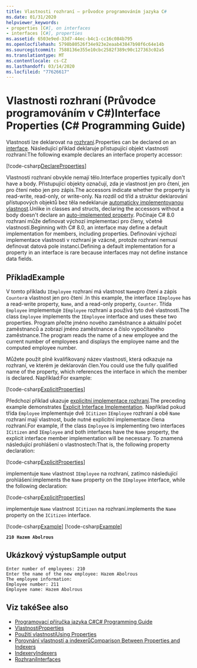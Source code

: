 ```yaml
---
title: Vlastnosti rozhraní – průvodce programováním jazyka C#
ms.date: 01/31/2020
helpviewer_keywords:
- properties [C#], on interfaces
- interfaces [C#], properties
ms.assetid: 6503e9ed-33d7-44ec-b4c1-cc16c084b795
ms.openlocfilehash: 5798b80526f34e923e2eaab43847b98f6c64e14b
ms.sourcegitcommit: 7588136e355e10cbc2582f389c90c127363c02a5
ms.translationtype: MT
ms.contentlocale: cs-CZ
ms.lasthandoff: 03/14/2020
ms.locfileid: "77626617"
---
```

# <a name="interface-properties-c-programming-guide"></a><span data-ttu-id="b6ab7-102">Vlastnosti rozhraní (Průvodce programováním v C#)</span><span class="sxs-lookup"><span data-stu-id="b6ab7-102">Interface Properties (C# Programming Guide)</span></span>

<span data-ttu-id="b6ab7-103">Vlastnosti lze deklarovat na [rozhraní](../../language-reference/keywords/interface.md).</span><span class="sxs-lookup"><span data-stu-id="b6ab7-103">Properties can be declared on an [interface](../../language-reference/keywords/interface.md).</span></span> <span data-ttu-id="b6ab7-104">Následující příklad deklaruje přistupující objekt vlastnosti rozhraní:</span><span class="sxs-lookup"><span data-stu-id="b6ab7-104">The following example declares an interface property accessor:</span></span>

[!code-csharp[DeclareProperties](~/samples/snippets/csharp/interfaces/properties.cs#DeclareInterfaceProperties)]

<span data-ttu-id="b6ab7-105">Vlastnosti rozhraní obvykle nemají tělo.</span><span class="sxs-lookup"><span data-stu-id="b6ab7-105">Interface properties typically don't have a body.</span></span> <span data-ttu-id="b6ab7-106">Přistupující objekty označují, zda je vlastnost jen pro čtení, jen pro čtení nebo jen pro zápis.</span><span class="sxs-lookup"><span data-stu-id="b6ab7-106">The accessors indicate whether the property is read-write, read-only, or write-only.</span></span> <span data-ttu-id="b6ab7-107">Na rozdíl od tříd a struktur deklarování přístupových objektů bez těla nedeklaruje [automaticky implementovanou vlastnost](auto-implemented-properties.md).</span><span class="sxs-lookup"><span data-stu-id="b6ab7-107">Unlike in classes and structs, declaring the accessors without a body doesn't declare an [auto-implemented property](auto-implemented-properties.md).</span></span> <span data-ttu-id="b6ab7-108">Počínaje C# 8.0 rozhraní může definovat výchozí implementaci pro členy, včetně vlastností.</span><span class="sxs-lookup"><span data-stu-id="b6ab7-108">Beginning with C# 8.0, an interface may define a default implementation for members, including properties.</span></span> <span data-ttu-id="b6ab7-109">Definování výchozí implementace vlastnosti v rozhraní je vzácné, protože rozhraní nemusí definovat datová pole instancí.</span><span class="sxs-lookup"><span data-stu-id="b6ab7-109">Defining a default implementation for a property in an interface is rare because interfaces may not define instance data fields.</span></span>

## <a name="example"></a><span data-ttu-id="b6ab7-110">Příklad</span><span class="sxs-lookup"><span data-stu-id="b6ab7-110">Example</span></span>

<span data-ttu-id="b6ab7-111">V tomto příkladu `IEmployee` rozhraní má vlastnost `Name`pro čtení a zápis `Counter`a vlastnost jen pro čtení .</span><span class="sxs-lookup"><span data-stu-id="b6ab7-111">In this example, the interface `IEmployee` has a read-write property, `Name`, and a read-only property, `Counter`.</span></span> <span data-ttu-id="b6ab7-112">Třída `Employee` implementuje `IEmployee` rozhraní a používá tyto dvě vlastnosti.</span><span class="sxs-lookup"><span data-stu-id="b6ab7-112">The class `Employee` implements the `IEmployee` interface and uses these two properties.</span></span> <span data-ttu-id="b6ab7-113">Program přečte jméno nového zaměstnance a aktuální počet zaměstnanců a zobrazí jméno zaměstnance a číslo vypočítaného zaměstnance.</span><span class="sxs-lookup"><span data-stu-id="b6ab7-113">The program reads the name of a new employee and the current number of employees and displays the employee name and the computed employee number.</span></span>

<span data-ttu-id="b6ab7-114">Můžete použít plně kvalifikovaný název vlastnosti, která odkazuje na rozhraní, ve kterém je deklarován člen.</span><span class="sxs-lookup"><span data-stu-id="b6ab7-114">You could use the fully qualified name of the property, which references the interface in which the member is declared.</span></span> <span data-ttu-id="b6ab7-115">Například:</span><span class="sxs-lookup"><span data-stu-id="b6ab7-115">For example:</span></span>

[!code-csharp[ExplicitProperties](~/samples/snippets/csharp/interfaces/properties.cs#ExplicitImplementation)]

<span data-ttu-id="b6ab7-116">Předchozí příklad ukazuje [explicitní implementace rozhraní](../interfaces/explicit-interface-implementation.md).</span><span class="sxs-lookup"><span data-stu-id="b6ab7-116">The preceding example demonstrates [Explicit Interface Implementation](../interfaces/explicit-interface-implementation.md).</span></span> <span data-ttu-id="b6ab7-117">Například pokud třída `Employee` implementuje dvě `ICitizen` `IEmployee` rozhraní a obě `Name` rozhraní mají vlastnost, bude nutné explicitní implementace člena rozhraní.</span><span class="sxs-lookup"><span data-stu-id="b6ab7-117">For example, if the class `Employee` is implementing two interfaces `ICitizen` and `IEmployee` and both interfaces have the `Name` property, the explicit interface member implementation will be necessary.</span></span> <span data-ttu-id="b6ab7-118">To znamená následující prohlášení o vlastnostech:</span><span class="sxs-lookup"><span data-stu-id="b6ab7-118">That is, the following property declaration:</span></span>

[!code-csharp[ExplicitProperties](~/samples/snippets/csharp/interfaces/properties.cs#ExplicitImplementation)]

<span data-ttu-id="b6ab7-119">implementuje `Name` vlastnost `IEmployee` na rozhraní, zatímco následující prohlášení:</span><span class="sxs-lookup"><span data-stu-id="b6ab7-119">implements the `Name` property on the `IEmployee` interface, while the following declaration:</span></span>

[!code-csharp[ExplicitProperties](~/samples/snippets/csharp/interfaces/properties.cs#CitizenImplementation)]

<span data-ttu-id="b6ab7-120">implementuje `Name` vlastnost `ICitizen` na rozhraní.</span><span class="sxs-lookup"><span data-stu-id="b6ab7-120">implements the `Name` property on the `ICitizen` interface.</span></span>

[!code-csharp[Example](~/samples/snippets/csharp/interfaces/properties.cs#PropertyExample)]
[!code-csharp[Example](~/samples/snippets/csharp/interfaces/properties.cs#UseProperty)]

**`210 Hazem Abolrous`**

## <a name="sample-output"></a><span data-ttu-id="b6ab7-121">Ukázkový výstup</span><span class="sxs-lookup"><span data-stu-id="b6ab7-121">Sample output</span></span>

```console
Enter number of employees: 210
Enter the name of the new employee: Hazem Abolrous
The employee information:
Employee number: 211
Employee name: Hazem Abolrous
```

## <a name="see-also"></a><span data-ttu-id="b6ab7-122">Viz také</span><span class="sxs-lookup"><span data-stu-id="b6ab7-122">See also</span></span>

- [<span data-ttu-id="b6ab7-123">Programovací příručka jazyka C#</span><span class="sxs-lookup"><span data-stu-id="b6ab7-123">C# Programming Guide</span></span>](../index.md)
- [<span data-ttu-id="b6ab7-124">Vlastnosti</span><span class="sxs-lookup"><span data-stu-id="b6ab7-124">Properties</span></span>](./properties.md)
- [<span data-ttu-id="b6ab7-125">Použití vlastností</span><span class="sxs-lookup"><span data-stu-id="b6ab7-125">Using Properties</span></span>](./using-properties.md)
- [<span data-ttu-id="b6ab7-126">Porovnání vlastností a indexerů</span><span class="sxs-lookup"><span data-stu-id="b6ab7-126">Comparison Between Properties and Indexers</span></span>](../indexers/comparison-between-properties-and-indexers.md)
- [<span data-ttu-id="b6ab7-127">Indexery</span><span class="sxs-lookup"><span data-stu-id="b6ab7-127">Indexers</span></span>](../indexers/index.md)
- [<span data-ttu-id="b6ab7-128">Rozhraní</span><span class="sxs-lookup"><span data-stu-id="b6ab7-128">Interfaces</span></span>](../interfaces/index.md)
